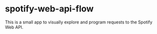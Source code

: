 spotify-web-api-flow
====================

This is a small app to visually explore and program requests to the Spotify Web API.
